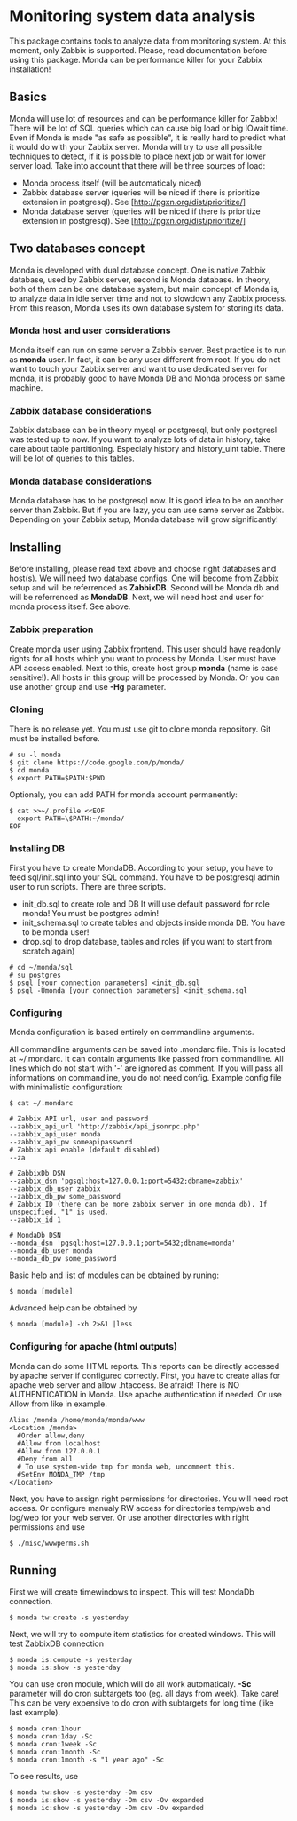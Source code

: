 # Monitoring system data analysis

This package contains tools to analyze data from monitoring system.
At this moment, only Zabbix is supported. Please, read documentation before 
using this package. Monda can be performance killer for your Zabbix installation!

## Basics

Monda will use lot of resources and can be performance killer for Zabbix! 
There will be lot of SQL queries which can cause big load or big IOwait time.
Even if Monda is made "as safe as possible", it is really hard to predict what
it would do with your Zabbix server. Monda will try to use all possible techniques 
to detect, if it is possible to place next job or wait for lower server load.
Take into account that there will be three sources of load:

- Monda process itself (will be automaticaly niced)
- Zabbix database server (queries will be niced if there is prioritize extension in postgresql). See [http://pgxn.org/dist/prioritize/]
- Monda database server (queries will be niced if there is prioritize extension in postgresql). See [http://pgxn.org/dist/prioritize/]

## Two databases concept

Monda is developed with dual database concept. One is native Zabbix database,
used by Zabbix server, second is Monda database. In theory, both of them can be 
one database system, but main concept of Monda is, to analyze data in idle
server time and not to slowdown any Zabbix process. From this reason, Monda uses
its own database system for storing its data.

### Monda host and user considerations

Monda itself can run on same server a Zabbix server. Best practice is to run as **monda** user.
In fact, it can be any user different from root. If you do not want to touch your Zabbix server 
and want to use dedicated server for monda, it is probably good to have Monda DB and Monda process
on same machine.

### Zabbix database considerations

Zabbix database can be in theory mysql or postgresql, but only postgresl was 
tested up to now. If you want to analyze lots of data in history, take care about
table partitioning. Especialy history and history_uint table. There will be lot
of queries to this tables.

### Monda database considerations

Monda database has to be postgresql now. It is good idea to be on another server
than Zabbix. But if you are lazy, you can use same server as Zabbix. Depending on
your Zabbix setup, Monda database will grow significantly!

## Installing

Before installing, please read text above and choose right databases and host(s). We will need 
two database configs. One will become from Zabbix setup and will be referrenced as 
**ZabbixDB**. Second will be Monda db and will be referrenced as **MondaDB**. Next, we
will need host and user for monda process itself. See above.

### Zabbix preparation

Create monda user using Zabbix frontend. This user should have readonly rights for all 
hosts which you want to process by Monda. User must have API access enabled.
Next to this, create host group **monda** (name is case sensitive!).
All hosts in this group will be processed by Monda. Or you can use another group and use **-Hg** 
parameter.

### Cloning

There is no release yet. You must use git to clone monda repository. Git must be installed before.

```
# su -l monda
$ git clone https://code.google.com/p/monda/
$ cd monda
$ export PATH=$PATH:$PWD
```
Optionaly, you can add PATH for monda account permanently:

```
$ cat >>~/.profile <<EOF
  export PATH=\$PATH:~/monda/
EOF
```

### Installing DB

First you have to create MondaDB. According to your setup, you have to feed sql/init.sql into your 
SQL command. You have to be postgresql admin user to run scripts. There are three scripts.
- init_db.sql to create role and DB It will use default password for role monda! You must be postgres admin!
- init_schema.sql to create tables and objects inside monda DB. You have to be monda user!
- drop.sql to drop database, tables and roles (if you want to start from scratch again)

```
# cd ~/monda/sql
# su postgres
$ psql [your connection parameters] <init_db.sql
$ psql -Umonda [your connection parameters] <init_schema.sql
```

### Configuring

Monda configuration is based entirely on commandline arguments. 

All commandline arguments can be saved into .mondarc file. This is located at ~/.mondarc. It can contain arguments 
like passed from commandline. All lines which do not start with '-' are ignored as comment. 
If you will pass all informations on commandline, you do not need config.
Example config file with minimalistic configuration: 
```
$ cat ~/.mondarc

# Zabbix API url, user and password
--zabbix_api_url 'http://zabbix/api_jsonrpc.php'
--zabbix_api_user monda
--zabbix_api_pw someapipassword
# Zabbix api enable (default disabled)
--za

# ZabbixDb DSN
--zabbix_dsn 'pgsql:host=127.0.0.1;port=5432;dbname=zabbix'
--zabbix_db_user zabbix
--zabbix_db_pw some_password
# Zabbix ID (there can be more zabbix server in one monda db). If unspecified, "1" is used.
--zabbix_id 1

# MondaDb DSN
--monda_dsn 'pgsql:host=127.0.0.1;port=5432;dbname=monda'
--monda_db_user monda
--monda_db_pw some_password

```
Basic help and list of modules can be obtained by runing:
```
$ monda [module]

```

Advanced help can be obtained by
```
$ monda [module] -xh 2>&1 |less
```

### Configuring for apache (html outputs)

Monda can do some HTML reports. This reports can be directly accessed by apache server
if configured correctly. First, you have to create alias for apache web server and allow .htaccess.
Be afraid! There is NO AUTHENTICATION in Monda. Use apache authentication if needed. Or use Allow from
like in example.
```
Alias /monda /home/monda/monda/www
<Location /monda>
  #Order allow,deny
  #Allow from localhost
  #Allow from 127.0.0.1
  #Deny from all
  # To use system-wide tmp for monda web, uncomment this.
  #SetEnv MONDA_TMP /tmp
</Location>

```

Next, you have to assign right permissions for directories. You will need root access.
Or configure manualy RW access for directories temp/web and log/web for your web server.
Or use another directories with right permissions and use 
```
$ ./misc/wwwperms.sh
```

## Running

First we will create timewindows to inspect. This will test MondaDb connection.
```
$ monda tw:create -s yesterday
```

Next, we will try to compute item statistics for created windows. This will test ZabbixDB
connection
```
$ monda is:compute -s yesterday
$ monda is:show -s yesterday
```

You can use cron module, which will do all work automaticaly. **-Sc** parameter 
will do cron subtargets too (eg. all days from week). Take care! This can be very 
expensive to do cron with subtargets for long time (like last example).
```
$ monda cron:1hour
$ monda cron:1day -Sc
$ monda cron:1week -Sc
$ monda cron:1month -Sc
$ monda cron:1month -s "1 year ago" -Sc

```

To see results, use
```
$ monda tw:show -s yesterday -Om csv
$ monda is:show -s yesterday -Om csv -Ov expanded
$ monda ic:show -s yesterday -Om csv -Ov expanded
```

